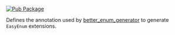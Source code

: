 [![Pub Package](https://img.shields.io/pub/v/better_enum.svg)](https://pub.dev/packages/better_enum)

Defines the annotation used by [better_enum_generator](https://pub.dev/packages/better_enum_generator) to generate `EasyEnum` extensions.
